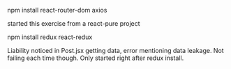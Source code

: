 npm install react-router-dom axios

started this exercise from a react-pure project

npm install redux react-redux

Liability noticed in Post.jsx getting data, error mentioning data leakage. Not failing each time though. Only started right after redux install.